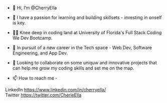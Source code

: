 - 👋 Hi, I’m @CherryElla
- 🧠 I have a passion for learning and building skillsets - investing in onself is key. 
- 👩‍🎓 Knee deep in coding land at University of Florida's Full Stack Coding We Dev Bootcamp.
- 🌱 In pursuit of a new career in the Tech space - Web Dev, Software Engineering, and App Dev.
- 💞️ Looking to collaborate on some uniquw and innovative projects that can help me grow my coding skills and set me on the map.

- 📫 How to reach me - 

LinkedIn https://www.linkedin.com/in/cherryella/ <br>
Twitter https://twitter.com/CherieElla
